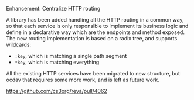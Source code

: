 Enhancement: Centralize HTTP routing

A library has been added handling all the HTTP routing in a common way,
so that each service is only responsible to implement its business logic
and define in a declarative way which are the endpoints and method exposed.
The new routing implementation is based on a radix tree, and supports wildcards:
- `:key`, which is matching a single path segment
- `*key`, which is matching everything

All the existing HTTP services have been migrated to new structure,
but ocdav that requires some more work, and is left as future work.

https://github.com/cs3org/reva/pull/4062
